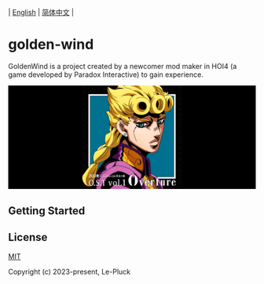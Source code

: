| [English](https://github.com/le-pluck/golden-wind/blob/master/README.en.md) | [简体中文](https://github.com/le-pluck/golden-wind/blob/master/README.md) |

# golden-wind
GoldenWind is a project created by a newcomer mod maker in HOI4 (a game developed by Paradox Interactive) to gain experience.

<p align="center">
  <a target="_blank" href="https://github.com/le-pluck/golden-wind">
  <img alt="Mod Banner" src="https://github.com/le-pluck/golden-wind/blob/master/thumbnail.png">
  </a>
</p>

## Getting Started

## License

[MIT](https://opensource.org/licenses/MIT)

Copyright (c) 2023-present, Le-Pluck
